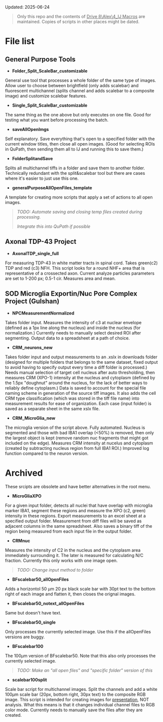 Updated: 2025-06-24

> Only this repo and the contents of <ins>Drive 8\Alex\4_IJ Macros</ins> are maintained. Copies of scripts in other places might be dated.

# File list
## General Purpose Tools

- **Folder_Split_ScaleBar_customizable**

General use tool that processes a whole folder of the same type of images. Allow user to choose between brightfield (only adds scalebar) and fluorescent multichannel (splits channel and adds scalebar to a composite image) and customize scalebar features.

- **Single_Split_ScaleBar_customizable**

The same thing as the one above but only executes on one file. Good for testing what you want before processing the batch.

- **saveAllOpenImgs**

Self explanatory. Save everything that's open to a specified folder with the current window titles, then close all open images. (Good for selecting ROIs in QuPath, then sending them all to IJ and running this to save them.)

- **FolderSplitandSave**

Splits all multichannel tiffs in a folder and save them to another folder. Technically redundant with the split&scalebar tool but there are cases where it's easier to just use this one.

- **generalPurposeAllOpenFiles_template**

A template for creating more scripts that apply a set of actions to all open images.


> *TODO: Automate saving and closing temp files created during processing.*
> 
> *Integrate this into QuPath if possible*

## Axonal TDP-43 Project
- **AxonalTDP_single_full** 

For measuring TDP-43 in white matter tracts in spinal cord. Takes green(c2) TDP and red (c3) NFH. This script looks for a round NHF+ area that is representative of a crossected axon. Current analyze particles parameters are set to 1-200 px; 0.5-1 cir. Measures area and mean.

## SOD Microglia Exportin/Nuc Pore Complex Project (Gulshan) 


- **NPCMeasurementNormalized**

Takes folder input. Measures the intensity of c3 at nuclear envelope (defined as a 1px line along the nucleus) and inside the nucleus (for normalization.) Currently needs to manually select desired ROI after segmenting. Output data to a spreadsheet at a path of choice.  


- **CRM_neurons_new**

Takes folder input and output measurements to an .xslx in downloads folder (designed for multiple folders that belongs to the same dataset, fixed output to avoid having to specify output every time a diff folder is processed.) Needs manual selection of target cell nucleus after auto thresholding, then measures CRM (XPO-1) intensity at the nucleus and cytoplasm (defined by the 1.5px "doughnut" around the nucleus, for the lack of better ways to reliably define cytoplasm.) Data is saved to account for the special file naming scheme in generation of the source tiff images. It also adds the cell CRM type classification (which was stored in the tiff file name) into measurement results for ease of organization. Each case (input folder) is saved as a separate sheet in the same xslx file.

- **CRM_MicroGlia_new**

The microglia version of the script above. Fully automated. Nucleus is segmented and those with bad IBA1 overlap (<50%) is removed, then only the largest object is kept (remove random nuc fragments that might got included on the edge). Measures CRM intensity at nucelus and cytoplasm (created by subtracting nucleus region from full IBA1 ROI.) Improved log function compared to the neuron version.

# Archived
These srcipts are obsolete and have better alternatives in the root menu.

- **MicroGliaXPO**

 For a given input folder, detects all nuclei that have overlap with microglia marker IBA1, segment these regions and measure the XPO (c2, green) intensity in these regions. Export measurements to an excel sheet at a specified output folder. Measurement from diff files will be saved as adjacent columns in the same spreadsheet. Also saves a binary tiff of the region being measured from each input file in the output folder.

- **CRMnuc**

Measures the intensity of C2 in the nucleus and the cytoplasm area immediately surrounding it. The later is measured for calculating N/C fraction. Currently this only works with one image open.

> *TODO: Change input method to folder*

- **BFscalebar50_allOpenFiles**

Adds a horizontol 50 μm 20 px black scale bar with 30pt text to the bottom right of each image and flatten it, then closes the orignal images.


- **BFscalebar50_notext_allOpenFiles**

Same but doesn't have text.

- **BFscalebar50_single**

Only processes the currently selected image. Use this if the allOpenFiles versions are buggy.

- **BFscalebar100**

The 100μm version of BFscalebar50. Note that this also only processes the currently selected image.

> *TODO: Make an "all open files" and "specific folder" version of this*

 - **scalebar100split** 

Scale bar script for multichannel images. Split the channels and add a white 100μm scale bar (20px, bottom right, 30px text) to the composite RGB image. This script is intended for creating images for <ins>presentation</ins>, NOT analysis. What this means is that it changes individual channel files to RGB color mode. Currently needs to manually save the files after they are created.
